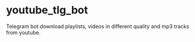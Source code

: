 # youtube_tlg_bot
Telegram bot download playlists, videos in different quality and mp3 tracks from youtube.
